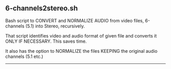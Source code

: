 ## 6-channels2stereo.sh

Bash script to CONVERT and NORMALIZE AUDIO from video files, 6-channels (5.1) into Stereo, recursively.

That script identifies video and audio format of given file and converts it ONLY IF NECESSARY. This saves time.

It also has the option to NORMALIZE the files KEEPING the original audio channels (5.1 etc.)

---
